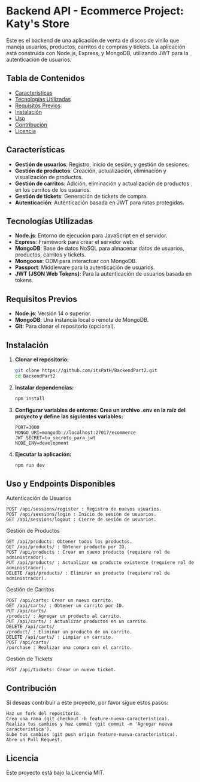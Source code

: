 # Backend API - Ecommerce Project: Katy's Store

Este es el backend de una aplicación de venta de discos de vinilo que maneja usuarios, productos, carritos de compras y tickets. La aplicación está construida con Node.js, Express, y MongoDB, utilizando JWT para la autenticación de usuarios.

## Tabla de Contenidos
- [Características](#características)
- [Tecnologías Utilizadas](#tecnologías-utilizadas)
- [Requisitos Previos](#requisitos-previos)
- [Instalación](#instalación)
- [Uso](#uso)
- [Contribución](#contribución)
- [Licencia](#licencia)

## Características
- **Gestión de usuarios**: Registro, inicio de sesión, y gestión de sesiones.
- **Gestión de productos**: Creación, actualización, eliminación y visualización de productos.
- **Gestión de carritos**: Adición, eliminación y actualización de productos en los carritos de los usuarios.
- **Gestión de tickets**: Generación de tickets de compra.
- **Autenticación**: Autenticación basada en JWT para rutas protegidas.

## Tecnologías Utilizadas
- **Node.js**: Entorno de ejecución para JavaScript en el servidor.
- **Express**: Framework para crear el servidor web.
- **MongoDB**: Base de datos NoSQL para almacenar datos de usuarios, productos, carritos y tickets.
- **Mongoose**: ODM para interactuar con MongoDB.
- **Passport**: Middleware para la autenticación de usuarios.
- **JWT (JSON Web Tokens)**: Para la autenticación de usuarios basada en tokens.

## Requisitos Previos
- **Node.js**: Versión 14 o superior.
- **MongoDB**: Una instancia local o remota de MongoDB.
- **Git**: Para clonar el repositorio (opcional).

## Instalación
1. **Clonar el repositorio:**
   ```bash
   git clone https://github.com/itsPatH/BackendPart2.git
   cd BackendPart2

2. **Instalar dependencias:**
   ```bash
   npm install  

3. **Configurar variables de entorno: Crea un archivo .env en la raíz del proyecto y define las siguientes variables:**
   ```plaintext
   PORT=3000
   MONGO_URI=mongodb://localhost:27017/ecommerce
   JWT_SECRET=tu_secreto_para_jwt
   NODE_ENV=development

4. **Ejecutar la aplicación:**
   ```bash
   npm run dev

## Uso y Endpoints Disponibles
 Autenticación de Usuarios

    POST /api/sessions/register : Registro de nuevos usuarios.
    POST /api/sessions/login : Inicio de sesión de usuarios.
    GET /api/sessions/logout : Cierre de sesión de usuarios.

Gestión de Productos

    GET /api/products: Obtener todos los productos.
    GET /api/products/ : Obtener producto por ID.
    POST /api/products : Crear un nuevo producto (requiere rol de administrador).
    PUT /api/products/ : Actualizar un producto existente (requiere rol de administrador).
    DELETE /api/products/ : Eliminar un producto (requiere rol de administrador).

Gestión de Carritos

    POST /api/carts: Crear un nuevo carrito.
    GET /api/carts/ : Obtener un carrito por ID.
    PUT /api/carts/
    /product/ : Agregar un producto al carrito.
    PUT /api/carts/ : Actualizar productos en un carrito.
    DELETE /api/carts/
    /product/ : Eliminar un producto de un carrito.
    DELETE /api/carts/ : Limpiar un carrito.
    POST /api/carts/
    /purchase : Realizar una compra con el carrito.

Gestión de Tickets

    POST /api/tickets: Crear un nuevo ticket.

## Contribución

Si deseas contribuir a este proyecto, por favor sigue estos pasos:

    Haz un fork del repositorio.
    Crea una rama (git checkout -b feature-nueva-caracteristica).
    Realiza tus cambios y haz commit (git commit -m 'Agregar nueva característica').
    Sube tus cambios (git push origin feature-nueva-caracteristica).
    Abre un Pull Request.

## Licencia

Este proyecto está bajo la Licencia MIT.
